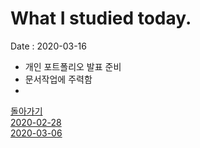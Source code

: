 # What I studied today.
Date : 2020-03-16

- 개인 포트폴리오 발표 준비
- 문서작업에 주력함
- 


[돌아가기](../README.md)  
[2020-02-28](whatIStudied_200228.md)  
[2020-03-06](whatIStudied_200306.md)  














